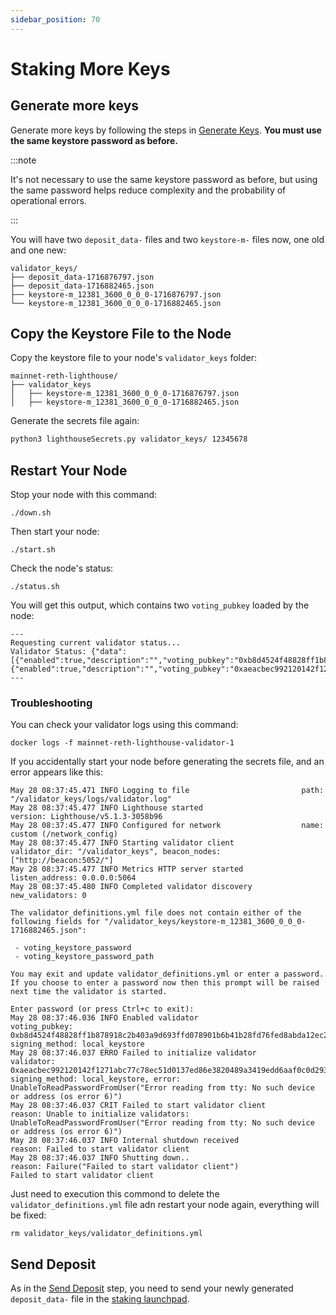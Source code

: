 ```yaml
---
sidebar_position: 70
---
```


# Staking More Keys

## Generate more keys

Generate more keys by following the steps in [Generate Keys](./generate-key.md). **You must use the same keystore password as before.**

:::note

It's not necessary to use the same keystore password as before, but using the same password helps reduce complexity and the probability of operational errors.

:::

You will have two `deposit_data-` files and two `keystore-m-` files now, one old and one new:

```
validator_keys/
├── deposit_data-1716876797.json
├── deposit_data-1716882465.json
├── keystore-m_12381_3600_0_0_0-1716876797.json
└── keystore-m_12381_3600_0_0_0-1716882465.json
```

## Copy the Keystore File to the Node

Copy the keystore file to your node's `validator_keys` folder:

```
mainnet-reth-lighthouse/
├── validator_keys
│   ├── keystore-m_12381_3600_0_0_0-1716876797.json
│   ├── keystore-m_12381_3600_0_0_0-1716882465.json
```

Generate the secrets file again:

```bash
python3 lighthouseSecrets.py validator_keys/ 12345678
```

## Restart Your Node

Stop your node with this command:

```
./down.sh
```

Then start your node:

```
./start.sh
```

Check the node's status:

```
./status.sh
```

You will get this output, which contains two `voting_pubkey` loaded by the node:

```
---
Requesting current validator status...
Validator Status: {"data":[{"enabled":true,"description":"","voting_pubkey":"0xb8d4524f48828ff1b878918c2b403a9d693ffd078901b6b41b28fd76fed8abda12ec2e8bafe3f9b9b80322c238a7412b"},{"enabled":true,"description":"","voting_pubkey":"0xaeacbec992120142f1271abc77c78ec51d0137ed86e3820489a3419edd6aaf0c0d293ec91ed25980cc8a789c89bb820e"}]}
---
```

### Troubleshooting

You can check your validator logs using this command:

```
docker logs -f mainnet-reth-lighthouse-validator-1
```

If you accidentally start your node before generating the secrets file, and an error appears like this:

```
May 28 08:37:45.471 INFO Logging to file                         path: "/validator_keys/logs/validator.log"
May 28 08:37:45.477 INFO Lighthouse started                      version: Lighthouse/v5.1.3-3058b96
May 28 08:37:45.477 INFO Configured for network                  name: custom (/network_config)
May 28 08:37:45.477 INFO Starting validator client               validator_dir: "/validator_keys", beacon_nodes: ["http://beacon:5052/"]
May 28 08:37:45.477 INFO Metrics HTTP server started             listen_address: 0.0.0.0:5064
May 28 08:37:45.480 INFO Completed validator discovery           new_validators: 0

The validator_definitions.yml file does not contain either of the following fields for "/validator_keys/keystore-m_12381_3600_0_0_0-1716882465.json":

 - voting_keystore_password
 - voting_keystore_password_path

You may exit and update validator_definitions.yml or enter a password. If you choose to enter a password now then this prompt will be raised next time the validator is started.

Enter password (or press Ctrl+c to exit):
May 28 08:37:46.036 INFO Enabled validator                       voting_pubkey: 0xb8d4524f48828ff1b878918c2b403a9d693ffd078901b6b41b28fd76fed8abda12ec2e8bafe3f9b9b80322c238a7412b, signing_method: local_keystore
May 28 08:37:46.037 ERRO Failed to initialize validator          validator: 0xaeacbec992120142f1271abc77c78ec51d0137ed86e3820489a3419edd6aaf0c0d293ec91ed25980cc8a789c89bb820e, signing_method: local_keystore, error: UnableToReadPasswordFromUser("Error reading from tty: No such device or address (os error 6)")
May 28 08:37:46.037 CRIT Failed to start validator client        reason: Unable to initialize validators: UnableToReadPasswordFromUser("Error reading from tty: No such device or address (os error 6)")
May 28 08:37:46.037 INFO Internal shutdown received              reason: Failed to start validator client
May 28 08:37:46.037 INFO Shutting down..                         reason: Failure("Failed to start validator client")
Failed to start validator client
```

Just need to execution this commond to delete the `validator_definitions.yml` file adn restart your node again, everything will be fixed:

```
rm validator_keys/validator_definitions.yml
```

## Send Deposit

As in the [Send Deposit](./send-deposit.md) step, you need to send your newly generated `deposit_data-` file in the [staking launchpad](https://staking.fusionist.io/en/).
